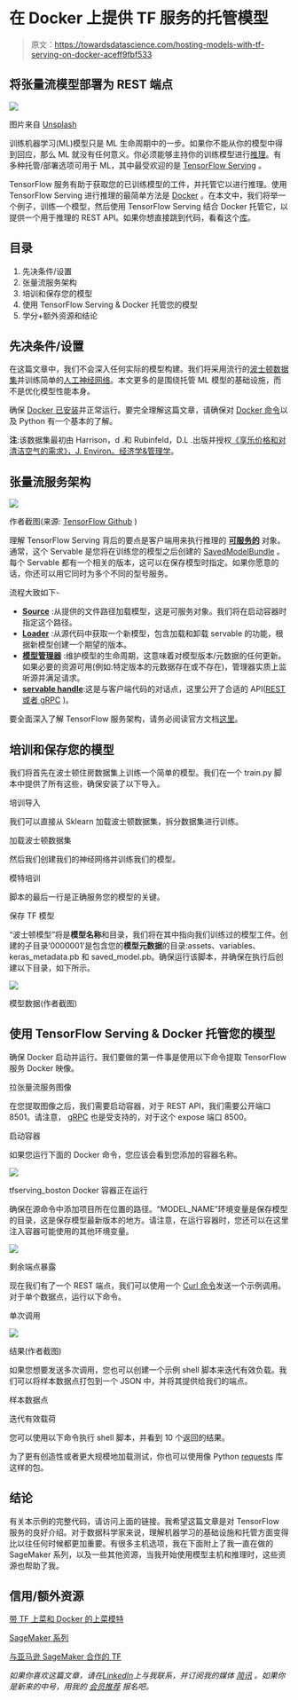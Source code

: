 # 在 Docker 上提供 TF 服务的托管模型

> 原文：<https://towardsdatascience.com/hosting-models-with-tf-serving-on-docker-aceff9fbf533>

## 将张量流模型部署为 REST 端点

![](img/161fc0fb0491ff8e174cc554a8aa9835.png)

图片来自 [Unsplash](https://unsplash.com/photos/6Dv3pe-JnSg)

训练机器学习(ML)模型只是 ML 生命周期中的一步。如果你不能从你的模型中得到回应，那么 ML 就没有任何意义。你必须能够主持你的训练模型进行[推理](https://hazelcast.com/glossary/machine-learning-inference/)。有多种托管/部署选项可用于 ML，其中最受欢迎的是 [TensorFlow Serving](https://www.tensorflow.org/tfx/guide/serving) 。

TensorFlow 服务有助于获取您的已训练模型的工件，并托管它以进行推理。使用 TensorFlow Serving 进行推理的最简单方法是 [Docker](https://www.docker.com/) 。在本文中，我们将举一个例子，训练一个模型，然后使用 TensorFlow Serving 结合 Docker 托管它，以提供一个用于推理的 REST API。如果你想直接跳到代码，看看这个[库](https://github.com/RamVegiraju/TF-Serving-Demo)。

## 目录

1.  先决条件/设置
2.  张量流服务架构
3.  培训和保存您的模型
4.  使用 TensorFlow Serving & Docker 托管您的模型
5.  学分+额外资源和结论

## 先决条件/设置

在这篇文章中，我们不会深入任何实际的模型构建。我们将采用流行的[波士顿数据集](https://www.kaggle.com/code/prasadperera/the-boston-housing-dataset/data)并训练简单的[人工神经网络](https://www.sciencedirect.com/topics/earth-and-planetary-sciences/artificial-neural-network)。本文更多的是围绕托管 ML 模型的基础设施，而不是优化模型性能本身。

确保 [Docker 已安装](https://docs.docker.com/get-docker/)并正常运行。要完全理解这篇文章，请确保对 [Docker 命令](https://docs.docker.com/engine/reference/commandline/docker/)以及 Python 有一个基本的了解。

**注**:该数据集最初由 Harrison，d .和 Rubinfeld，D.L .出版并授权[《享乐价格和对清洁空气的需求》，J. Environ。经济学&管理学](https://www.sciencedirect.com/science/article/abs/pii/0095069678900062)。

## 张量流服务架构

![](img/c1f72263cfccc2c35208e18566ebd541.png)

作者截图(来源: [TensorFlow Github](https://github.com/tensorflow/serving/blob/master/tensorflow_serving/g3doc/architecture.md#:~:text=following%20key%20concepts%3A-,Servables,of%20a%20Servable%20is%20flexible.) )

理解 TensorFlow Serving 背后的要点是客户端用来执行推理的 [**可服务的**](https://www.tensorflow.org/tfx/serving/architecture) 对象。通常，这个 Servable 是您将在训练您的模型之后创建的 [SavedModelBundle](https://www.tensorflow.org/guide/saved_model) 。每个 Servable 都有一个相关的版本，这可以在保存模型时指定。如果你愿意的话，你还可以用它同时为多个不同的型号服务。

流程大致如下-

*   [**Source**](https://www.tensorflow.org/tfx/serving/architecture#sources) :从提供的文件路径加载模型，这是可服务对象。我们将在启动容器时指定这个路径。
*   [**Loader**](https://www.tensorflow.org/tfx/serving/architecture#loaders) :从源代码中获取一个新模型，包含加载和卸载 servable 的功能，根据新模型创建一个期望的版本。
*   [**模型管理器**](https://www.tensorflow.org/tfx/serving/architecture#managers) :维护模型的生命周期，这意味着对模型版本/元数据的任何更新。如果必要的资源可用(例如:特定版本的元数据存在或不存在)，管理器实质上监听源并满足请求。
*   [**servable handle**](https://www.tensorflow.org/tfx/serving/architecture#servables):这是与客户端代码的对话点，这里公开了合适的 API([REST 或者 gRPC](/serving-ml-models-with-grpc-2116cf8374dd#:~:text=gRPC%20takes%20full%20advantage%20of,10%20times%20faster%20than%20REST.) )。

要全面深入了解 TensorFlow 服务架构，请务必阅读官方文档[这里](https://github.com/tensorflow/serving/blob/master/tensorflow_serving/g3doc/architecture.md#:~:text=following%20key%20concepts%3A-,Servables,of%20a%20Servable%20is%20flexible.)。

## 培训和保存您的模型

我们将首先在波士顿住房数据集上训练一个简单的模型。我们在一个 train.py 脚本中提供了所有这些，确保安装了以下导入。

培训导入

我们可以直接从 Sklearn 加载波士顿数据集，拆分数据集进行训练。

加载波士顿数据集

然后我们创建我们的神经网络并训练我们的模型。

模特培训

脚本的最后一行是正确服务您的模型的关键。

保存 TF 模型

“波士顿模型”将是**模型名称**和目录，我们将在其中指向我们训练过的模型工件。创建的子目录‘0000001’是包含您的**模型元数据**的目录:assets、variables、keras_metadata.pb 和 saved_model.pb。确保运行该脚本，并确保在执行后创建以下目录，如下所示。

![](img/1f20836de103a62da7f2872be51ed416.png)

模型数据(作者截图)

## 使用 TensorFlow Serving & Docker 托管您的模型

确保 Docker 启动并运行。我们要做的第一件事是使用以下命令提取 TensorFlow 服务 Docker 映像。

拉张量流服务图像

在您提取图像之后，我们需要启动容器，对于 REST API，我们需要公开端口 8501。请注意， [gRPC](/image-classification-on-tensorflow-serving-with-grpc-or-rest-call-for-inference-fd3216ebd4f3) 也是受支持的，对于这个 expose 端口 8500。

启动容器

如果您运行下面的 Docker 命令，您应该会看到您添加的容器名称。

![](img/93315465f17d378a988149f2f303c095.png)

tfserving_boston Docker 容器正在运行

确保在源命令中添加项目所在位置的路径。“MODEL_NAME”环境变量是保存模型的目录，这是保存模型最新版本的地方。请注意，在运行容器时，您还可以在这里注入容器可能使用的其他环境变量。

![](img/df26a9a6872f0ed61b650eaada5e34e6.png)

剩余端点暴露

现在我们有了一个 REST 端点，我们可以使用一个 [Curl 命令](https://phoenixnap.com/kb/curl-command#:~:text=apt%20install%20curl-,What%20Is%20the%20curl%20Command%3F,to%20be%20sent%20or%20received.)发送一个示例调用。对于单个数据点，运行以下命令。

单次调用

![](img/8d72d8837168e8a533002f7797939cda.png)

结果(作者截图)

如果您想要发送多次调用，您也可以创建一个示例 shell 脚本来迭代有效负载。我们可以将样本数据点打包到一个 JSON 中，并将其提供给我们的端点。

样本数据点

迭代有效载荷

您可以使用以下命令执行 shell 脚本，并看到 10 个返回的结果。

为了更有创造性或者更大规模地加载测试，你也可以使用像 Python [requests](https://github.com/RamVegiraju/TF-Serving-Demo/blob/master/predict.py) 库这样的包。

## 结论

[](https://github.com/RamVegiraju/TF-Serving-Demo)  

有关本示例的完整代码，请访问上面的链接。我希望这篇文章是对 TensorFlow 服务的良好介绍。对于数据科学家来说，理解机器学习的基础设施和托管方面变得比以往任何时候都更加重要。有很多主机选项，我在下面附上了我一直在做的 SageMaker 系列，以及一些其他资源，当我开始使用模型主机和推理时，这些资源也帮助了我。

## 信用/额外资源

[带 TF 上菜和 Docker 的上菜模特](https://neptune.ai/blog/how-to-serve-machine-learning-models-with-tensorflow-serving-and-docker)

[SageMaker 系列](https://ram-vegiraju.medium.com/list/amazon-sagemaker-f1b06f720fba)

[与亚马逊 SageMaker 合作的 TF](https://sagemaker.readthedocs.io/en/stable/frameworks/tensorflow/deploying_tensorflow_serving.html)

*如果你喜欢这篇文章，请在*[*LinkedIn*](https://www.linkedin.com/in/ram-vegiraju-81272b162/)*上与我联系，并订阅我的媒体* [*简讯*](https://ram-vegiraju.medium.com/subscribe) *。如果你是新来的中号，用我的* [*会员推荐*](https://ram-vegiraju.medium.com/membership) *报名吧。*
